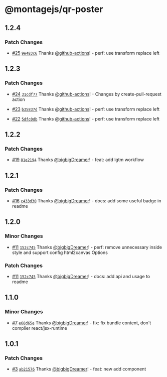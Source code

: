 # @montagejs/qr-poster

## 1.2.4

### Patch Changes

- [#25](https://github.com/bigbigDreamer/qr-poster/pull/25) [`9e483c6`](https://github.com/bigbigDreamer/qr-poster/commit/9e483c61f09491d6451bb31f38aaa1ead19e1fc4) Thanks [@github-actions](https://github.com/apps/github-actions)! - perf: use transform replace left

## 1.2.3

### Patch Changes

- [#24](https://github.com/bigbigDreamer/qr-poster/pull/24) [`31cdf77`](https://github.com/bigbigDreamer/qr-poster/commit/31cdf77902da48fc92a0bdd75ffb3daaab685e5b) Thanks [@github-actions](https://github.com/apps/github-actions)! - Changes by create-pull-request action

- [#23](https://github.com/bigbigDreamer/qr-poster/pull/23) [`b35837d`](https://github.com/bigbigDreamer/qr-poster/commit/b35837dac972620a426cbc8c25c736e88a047b0d) Thanks [@github-actions](https://github.com/apps/github-actions)! - perf: use transform replace left

- [#22](https://github.com/bigbigDreamer/qr-poster/pull/22) [`5dfc0db`](https://github.com/bigbigDreamer/qr-poster/commit/5dfc0db5c0dc42a7bdac5fa2b7348d2936951311) Thanks [@github-actions](https://github.com/apps/github-actions)! - perf: use transform replace left

## 1.2.2

### Patch Changes

- [#19](https://github.com/bigbigDreamer/qr-poster/pull/19) [`81e2194`](https://github.com/bigbigDreamer/qr-poster/commit/81e2194986e9ddef1511829594f79ae9b95685d5) Thanks [@bigbigDreamer](https://github.com/bigbigDreamer)! - feat: add lgtm workflow

## 1.2.1

### Patch Changes

- [#16](https://github.com/bigbigDreamer/qr-poster/pull/16) [`c433d30`](https://github.com/bigbigDreamer/qr-poster/commit/c433d300d378076879a1ae899d862f97954dd24b) Thanks [@bigbigDreamer](https://github.com/bigbigDreamer)! - docs: add some useful badge in readme

## 1.2.0

### Minor Changes

- [#11](https://github.com/bigbigDreamer/qr-poster/pull/11) [`152c745`](https://github.com/bigbigDreamer/qr-poster/commit/152c7457b4462d06ec9d63a3273df0b48ced1ab4) Thanks [@bigbigDreamer](https://github.com/bigbigDreamer)! - perf: remove unnecessary inside style and support config html2canvas Options

### Patch Changes

- [#11](https://github.com/bigbigDreamer/qr-poster/pull/11) [`152c745`](https://github.com/bigbigDreamer/qr-poster/commit/152c7457b4462d06ec9d63a3273df0b48ced1ab4) Thanks [@bigbigDreamer](https://github.com/bigbigDreamer)! - docs: add api and usage to readme

## 1.1.0

### Minor Changes

- [#7](https://github.com/bigbigDreamer/qr-poster/pull/7) [`e68d65e`](https://github.com/bigbigDreamer/qr-poster/commit/e68d65e84e4fa80336dbcd1b46fa5baf6545c647) Thanks [@bigbigDreamer](https://github.com/bigbigDreamer)! - fix: fix bundle content, don't complier react/jsx-runtime

## 1.0.1

### Patch Changes

- [#3](https://github.com/bigbigDreamer/qr-poster/pull/3) [`ab21576`](https://github.com/bigbigDreamer/qr-poster/commit/ab21576f28f19fb49f2b501c7416ceb0655e2737) Thanks [@bigbigDreamer](https://github.com/bigbigDreamer)! - feat: new add component
